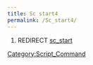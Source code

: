 ```yaml
---
title: Sc start4
permalink: /Sc_start4/
---
```


1.  REDIRECT [sc_start](/sc_start "wikilink")

[Category:Script_Command](/Category:Script_Command "wikilink")